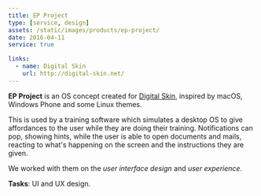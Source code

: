 ```yaml
---
title: EP Project
type: [service, design]
assets: /static/images/products/ep-project/
date: 2016-04-11
service: true

links:
  - name: Digital Skin
    url: http://digital-skin.net/
---
```


**EP Project** is an OS concept created for [Digital Skin](http://digital-skin.net/), inspired by macOS, Windows Phone and some Linux themes.

This is used by a training software which simulates a desktop OS to give affordances to the user while they are doing their training. Notifications can pop, showing hints, while the user is able to open documents and mails, reacting to what's happening on the screen and the instructions they are given.

We worked with them on the _user interface design_ and _user experience_.

**Tasks**: UI and UX design.
